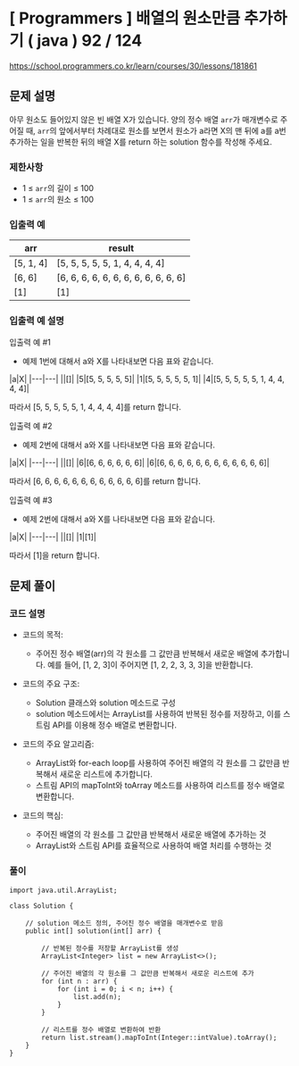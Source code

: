 # [ Programmers ] 배열의 원소만큼 추가하기 ( java ) 92 / 124
https://school.programmers.co.kr/learn/courses/30/lessons/181861

## 문제 설명

아무 원소도 들어있지 않은 빈 배열 X가 있습니다. 양의 정수 배열 `arr`가 매개변수로 주어질 때, `arr`의 앞에서부터 차례대로 원소를 보면서 원소가 a라면 X의 맨 뒤에 a를 a번 추가하는 일을 반복한 뒤의 배열 X를 return 하는 solution 함수를 작성해 주세요.


### 제한사항

- 1 ≤ `arr`의 길이 ≤ 100
- 1 ≤ `arr`의 원소 ≤ 100


### 입출력 예

|arr|result|
|---|---|
|[5, 1, 4]|[5, 5, 5, 5, 5, 1, 4, 4, 4, 4]|
|[6, 6]|[6, 6, 6, 6, 6, 6, 6, 6, 6, 6, 6, 6]|
|[1]|[1]|


### 입출력 예 설명

입출력 예 #1

- 예제 1번에 대해서 a와 X를 나타내보면 다음 표와 같습니다.
    
|a|X|
    |---|---|
    ||[]|
    |5|[5, 5, 5, 5, 5]|
    |1|[5, 5, 5, 5, 5, 1]|
    |4|[5, 5, 5, 5, 5, 1, 4, 4, 4, 4]|
    
따라서 [5, 5, 5, 5, 5, 1, 4, 4, 4, 4]를 return 합니다.
    

입출력 예 #2

- 예제 2번에 대해서 a와 X를 나타내보면 다음 표와 같습니다.
    
|a|X|
    |---|---|
    ||[]|
    |6|[6, 6, 6, 6, 6, 6]|
    |6|[6, 6, 6, 6, 6, 6, 6, 6, 6, 6, 6, 6]|
    
따라서 [6, 6, 6, 6, 6, 6, 6, 6, 6, 6, 6, 6]를 return 합니다.
    

입출력 예 #3

- 예제 2번에 대해서 a와 X를 나타내보면 다음 표와 같습니다.
    
|a|X|
    |---|---|
    ||[]|
    |1|[1]|
    
따라서 [1]을 return 합니다.

## 문제 풀이
### 코드 설명
- 코드의 목적:
    
    - 주어진 정수 배열(arr)의 각 원소를 그 값만큼 반복해서 새로운 배열에 추가합니다. 예를 들어, [1, 2, 3]이 주어지면 [1, 2, 2, 3, 3, 3]을 반환합니다.
- 코드의 주요 구조:
    
    - Solution 클래스와 solution 메소드로 구성
    - solution 메소드에서는 ArrayList를 사용하여 반복된 정수를 저장하고, 이를 스트림 API를 이용해 정수 배열로 변환합니다.
- 코드의 주요 알고리즘:
    
    - ArrayList와 for-each loop를 사용하여 주어진 배열의 각 원소를 그 값만큼 반복해서 새로운 리스트에 추가합니다.
    - 스트림 API의 mapToInt와 toArray 메소드를 사용하여 리스트를 정수 배열로 변환합니다.
- 코드의 핵심:
    
    - 주어진 배열의 각 원소를 그 값만큼 반복해서 새로운 배열에 추가하는 것
    - ArrayList와 스트림 API를 효율적으로 사용하여 배열 처리를 수행하는 것

### 풀이
```
import java.util.ArrayList;

class Solution {

    // solution 메소드 정의, 주어진 정수 배열을 매개변수로 받음
    public int[] solution(int[] arr) {
        
        // 반복된 정수를 저장할 ArrayList를 생성
        ArrayList<Integer> list = new ArrayList<>();
        
        // 주어진 배열의 각 원소를 그 값만큼 반복해서 새로운 리스트에 추가
        for (int n : arr) {
            for (int i = 0; i < n; i++) {
                list.add(n);
            }
        }

        // 리스트를 정수 배열로 변환하여 반환
        return list.stream().mapToInt(Integer::intValue).toArray();
    }
}
```

